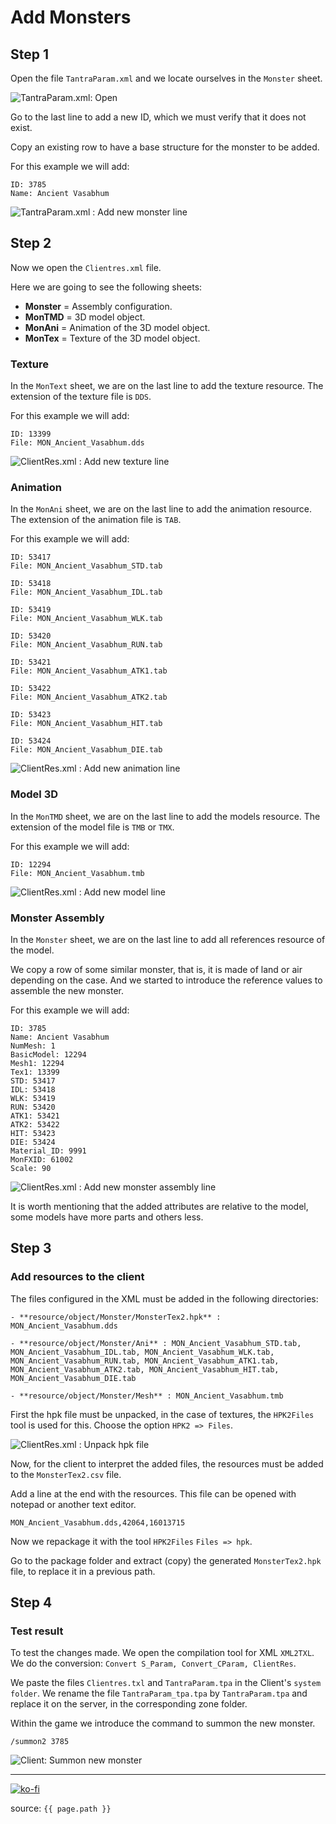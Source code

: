 # Add Monsters

## Step 1

Open the file `TantraParam.xml` and we locate ourselves in the `Monster` sheet.

![TantraParam.xml: Open](https://raw.githubusercontent.com/FernandoCalmet/Tantra/master/extras/img/development/items_management/monster/01.png)

Go to the last line to add a new ID, which we must verify that it does not exist.

Copy an existing row to have a base structure for the monster to be added.

For this example we will add:

```note
ID: 3785
Name: Ancient Vasabhum
```

![TantraParam.xml : Add new monster line](https://raw.githubusercontent.com/FernandoCalmet/Tantra/master/extras/img/development/items_management/monster/02.png)

## Step 2

Now we open the `Clientres.xml` file.

Here we are going to see the following sheets:

- **Monster** = Assembly configuration.
- **MonTMD** = 3D model object.
- **MonAni** = Animation of the 3D model object.
- **MonTex** = Texture of the 3D model object.

### Texture

In the `MonText` sheet, we are on the last line to add the texture resource. The extension of the texture file is `DDS`.

For this example we will add:

```note
ID: 13399
File: MON_Ancient_Vasabhum.dds
```

![ClientRes.xml : Add new texture line](https://raw.githubusercontent.com/FernandoCalmet/Tantra/master/extras/img/development/items_management/monster/03.png)

### Animation

In the `MonAni` sheet, we are on the last line to add the animation resource. The extension of the animation file is `TAB`.

For this example we will add:

```note
ID: 53417
File: MON_Ancient_Vasabhum_STD.tab

ID: 53418
File: MON_Ancient_Vasabhum_IDL.tab

ID: 53419
File: MON_Ancient_Vasabhum_WLK.tab

ID: 53420
File: MON_Ancient_Vasabhum_RUN.tab

ID: 53421
File: MON_Ancient_Vasabhum_ATK1.tab

ID: 53422
File: MON_Ancient_Vasabhum_ATK2.tab

ID: 53423
File: MON_Ancient_Vasabhum_HIT.tab

ID: 53424
File: MON_Ancient_Vasabhum_DIE.tab
```

![ClientRes.xml : Add new animation line](https://raw.githubusercontent.com/FernandoCalmet/Tantra/master/extras/img/development/items_management/monster/04.png)

### Model 3D

In the `MonTMD` sheet, we are on the last line to add the models resource. The extension of the model file is `TMB` or `TMX`.

For this example we will add:

```note
ID: 12294
File: MON_Ancient_Vasabhum.tmb
```

![ClientRes.xml : Add new model line](https://raw.githubusercontent.com/FernandoCalmet/Tantra/master/extras/img/development/items_management/monster/05.png)

### Monster Assembly

In the `Monster` sheet, we are on the last line to add all references resource of the model.

We copy a row of some similar monster, that is, it is made of land or air depending on the case. And we started to introduce the reference values to assemble the new monster.

For this example we will add:

```note
ID: 3785
Name: Ancient Vasabhum
NumMesh: 1
BasicModel: 12294
Mesh1: 12294
Tex1: 13399
STD: 53417
IDL: 53418
WLK: 53419
RUN: 53420
ATK1: 53421
ATK2: 53422
HIT: 53423
DIE: 53424
Material_ID: 9991
MonFXID: 61002
Scale: 90
```

![ClientRes.xml : Add new monster assembly line](https://raw.githubusercontent.com/FernandoCalmet/Tantra/master/extras/img/development/items_management/monster/06.png)

It is worth mentioning that the added attributes are relative to the model, some models have more parts and others less.

## Step 3

### Add resources to the client

The files configured in the XML must be added in the following directories:

```note
- **resource/object/Monster/MonsterTex2.hpk** : MON_Ancient_Vasabhum.dds

- **resource/object/Monster/Ani** : MON_Ancient_Vasabhum_STD.tab, MON_Ancient_Vasabhum_IDL.tab, MON_Ancient_Vasabhum_WLK.tab, MON_Ancient_Vasabhum_RUN.tab, MON_Ancient_Vasabhum_ATK1.tab, MON_Ancient_Vasabhum_ATK2.tab, MON_Ancient_Vasabhum_HIT.tab,  MON_Ancient_Vasabhum_DIE.tab

- **resource/object/Monster/Mesh** : MON_Ancient_Vasabhum.tmb
```

First the hpk file must be unpacked, in the case of textures, the `HPK2Files` tool is used for this. Choose the option `HPK2 => Files`.

![ClientRes.xml : Unpack hpk file](https://raw.githubusercontent.com/FernandoCalmet/Tantra/master/extras/img/development/items_management/monster/07.png)

Now, for the client to interpret the added files, the resources must be added to the `MonsterTex2.csv` file.

Add a line at the end with the resources. This file can be opened with notepad or another text editor.

```note
MON_Ancient_Vasabhum.dds,42064,16013715
```

Now we repackage it with the tool `HPK2Files` `Files => hpk`.

Go to the package folder and extract (copy) the generated `MonsterTex2.hpk` file, to replace it in a previous path.

## Step 4

### Test result

To test the changes made. We open the compilation tool for XML `XML2TXL`. We do the conversion: `Convert S_Param, Convert_CParam, ClientRes`.

We paste the files `Clientres.txl` and `TantraParam.tpa` in the Client's `system folder`. We rename the file `TantraParam_tpa.tpa` by `TantraParam.tpa` and replace it on the server, in the corresponding zone folder.

Within the game we introduce the command to summon the new monster.

```note
/summon2 3785
```

![Client: Summon new monster](https://raw.githubusercontent.com/FernandoCalmet/Tantra/master/extras/img/development/items_management/monster/08.png)

---

[![ko-fi](https://www.ko-fi.com/img/githubbutton_sm.svg)](https://ko-fi.com/T6T41JKMI)

source: `{{ page.path }}`
